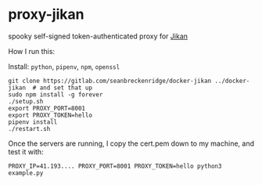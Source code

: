 # proxy-jikan

spooky self-signed token-authenticated proxy for [Jikan](https://github.com/jikan-me/jikan-rest/)

How I run this:

Install: `python`, `pipenv`, `npm`, `openssl`

```
git clone https://gitlab.com/seanbreckenridge/docker-jikan ../docker-jikan  # and set that up
sudo npm install -g forever
./setup.sh
export PROXY_PORT=8001
export PROXY_TOKEN=hello
pipenv install
./restart.sh
```

Once the servers are running, I copy the cert.pem down to my machine, and test it with:

```
PROXY_IP=41.193.... PROXY_PORT=8001 PROXY_TOKEN=hello python3 example.py
```
